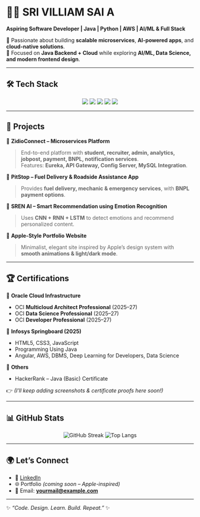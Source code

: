 # 👨‍💻 SRI VILLIAM SAI A  

**Aspiring Software Developer | Java | Python | AWS | AI/ML & Full Stack**  

🚀 Passionate about building **scalable microservices**, **AI-powered apps**, and **cloud-native solutions**.  
📍 Focused on **Java Backend + Cloud** while exploring **AI/ML, Data Science, and modern frontend design**.  

---

## 🛠️ Tech Stack  

<p align="center">
  <!-- Languages -->
  <img src="https://skillicons.dev/icons?i=java,python,javascript,html,css" />  
  <!-- Backend & Frameworks -->
  <img src="https://skillicons.dev/icons?i=spring,hibernate,nodejs" />  
  <!-- Frontend -->
  <img src="https://skillicons.dev/icons?i=react,tailwind,figma" />  
  <!-- Databases & Cloud -->
  <img src="https://skillicons.dev/icons?i=mysql,aws,azure,googlecloud,oracle" />  
  <!-- Tools -->
  <img src="https://skillicons.dev/icons?i=git,github,docker,maven" />  
</p>

---

## 📂 Projects  

🔹 **ZidioConnect – Microservices Platform**  
> End-to-end platform with **student, recruiter, admin, analytics, jobpost, payment, BNPL, notification services**.  
> Features: **Eureka, API Gateway, Config Server, MySQL Integration**.  

🔹 **PitStop – Fuel Delivery & Roadside Assistance App**  
> Provides **fuel delivery, mechanic & emergency services**, with **BNPL payment options**.  

🔹 **SREN AI – Smart Recommendation using Emotion Recognition**  
> Uses **CNN + RNN + LSTM** to detect emotions and recommend personalized content.  

🔹 **Apple-Style Portfolio Website**  
> Minimalist, elegant site inspired by Apple’s design system with **smooth animations & light/dark mode**.  

---

## 🏆 Certifications  

📌 **Oracle Cloud Infrastructure**  
- OCI **Multicloud Architect Professional** (2025–27)  
- OCI **Data Science Professional** (2025–27)  
- OCI **Developer Professional** (2025–27)  

📌 **Infosys Springboard (2025)**  
- HTML5, CSS3, JavaScript  
- Programming Using Java  
- Angular, AWS, DBMS, Deep Learning for Developers, Data Science  

📌 **Others**  
- HackerRank – Java (Basic) Certificate  

👉 *(I’ll keep adding screenshots & certificate proofs here soon!)*  

---

## 📊 GitHub Stats  

<p align="center">
  <img src="https://streak-stats.demolab.com?user=srivilliamsai&theme=radical&hide_border=true" alt="GitHub Streak" />
  <img src="https://github-readme-stats.vercel.app/api/top-langs/?username=srivilliamsai&layout=compact&theme=radical" alt="Top Langs" />
</p>

---

## 🌍 Let’s Connect  

- 💼 [LinkedIn](https://www.linkedin.com/in/srivilliamsai)  
- 🌐 Portfolio *(coming soon – Apple-inspired)*  
- 📧 Email: **yourmail@example.com**  

---

✨ *“Code. Design. Learn. Build. Repeat.”* ✨
